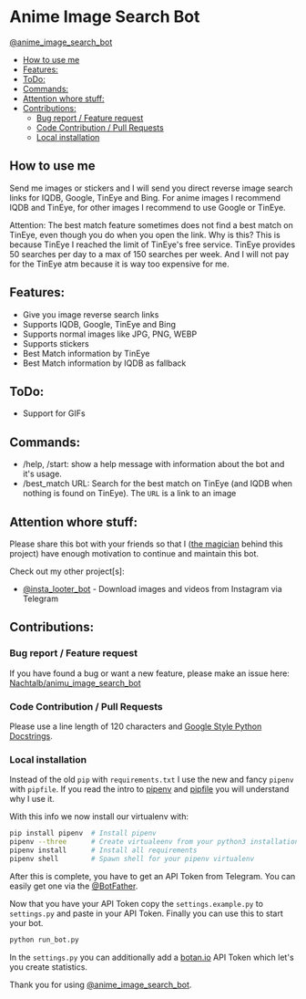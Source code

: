 # Anime Image Search Bot

[@anime_image_search_bot](https://t.me/anime_image_search_bot)

<!-- toc -->

- [How to use me](#how-to-use-me)
- [Features:](#features)
- [ToDo:](#todo)
- [Commands:](#commands)
- [Attention whore stuff:](#attention-whore-stuff)
- [Contributions:](#contributions)
  * [Bug report / Feature request](#bug-report--feature-request)
  * [Code Contribution / Pull Requests](#code-contribution--pull-requests)
  * [Local installation](#local-installation)

<!-- tocstop -->

## How to use me
Send me images or stickers and I will send you direct reverse image search links for IQDB, Google, TinEye and Bing. 
For anime images I recommend IQDB and TinEye, for other images I recommend to use Google or TinEye.

Attention: The best match feature sometimes does not find a best match on TinEye, even though you do when you open the 
link. Why is this? This is because TinEye I reached the limit of TinEye's free service. TinEye provides 50 searches per 
day to a max of 150 searches per week. And I will not pay for the TinEye atm because it is way too expensive for me.

## Features:
- Give you image reverse search links
- Supports IQDB, Google, TinEye and Bing
- Supports normal images like JPG, PNG, WEBP
- Supports stickers
- Best Match information by TinEye
- Best Match information by IQDB as fallback

## ToDo:
- Support for GIFs

## Commands:
- /help, /start: show a help message with information about the bot and it's usage.
- /best_match URL: Search for the best match on TinEye (and IQDB when nothing is found on TinEye). The `URL` is a link 
    to an image

## Attention whore stuff: 
Please share this bot with your friends so that I ([the magician](https://github.com/Nachtalb/) behind this project) 
have enough motivation to continue and maintain this bot.

Check out my other project\[s\]: 
- [@insta_looter_bot](https://github.com/Nachtalb/insta_looter_bot) - Download images and videos from Instagram via 
Telegram


## Contributions:
### Bug report / Feature request
If you have found a bug or want a new feature, please make an issue here: [Nachtalb/animu_image_search_bot](https://github.com/Nachtalb/animu_image_search_bot)

### Code Contribution / Pull Requests
Please use a line length of 120 characters and [Google Style Python Docstrings](http://sphinxcontrib-napoleon.readthedocs.io/en/latest/example_google.html). 

### Local installation
Instead of the old `pip` with `requirements.txt` I use the new and fancy `pipenv` with `pipfile`. If you read the intro
to [pipenv](https://github.com/pypa/pipfile) and [pipfile](https://docs.pipenv.org) you will understand why I use it.

With this info we now install our virtualenv with: 
```bash
pip install pipenv  # Install pipenv
pipenv --three      # Create virtualeenv from your python3 installation
pipenv install      # Install all requirements
pipenv shell        # Spawn shell for your pipenv virtualenv
``` 

After this is complete, you have to get an API Token from Telegram. You can easily get one via the
[@BotFather](https://t.me/BotFather).

Now that you have your API Token copy the `settings.example.py` to `settings.py` and paste in your API Token.
Finally you can use this to start your bot.
```bash
python run_bot.py
``` 

In the `settings.py` you can additionally add a [botan.io](http://botan.io) API Token which let's you create 
statistics.

Thank you for using [@anime_image_search_bot](https://t.me/anime_image_search_bot).

